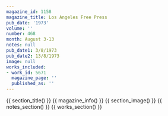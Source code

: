 ```yaml
---
magazine_id: 1158
magazine_title: Los Angeles Free Press
pub_date: '1973'
volume: ''
number: 468
month: August 3-13
notes: null
pub_date1: 3/8/1973
pub_date2: 13/8/1973
image: null
works_included:
- work_id: 5671
  magazine_page: ''
  published_as: ''
---
```


{{ section_title() }}
{{ magazine_info() }}
{{ section_image() }}
{{ notes_section() }}
{{ works_section() }}
